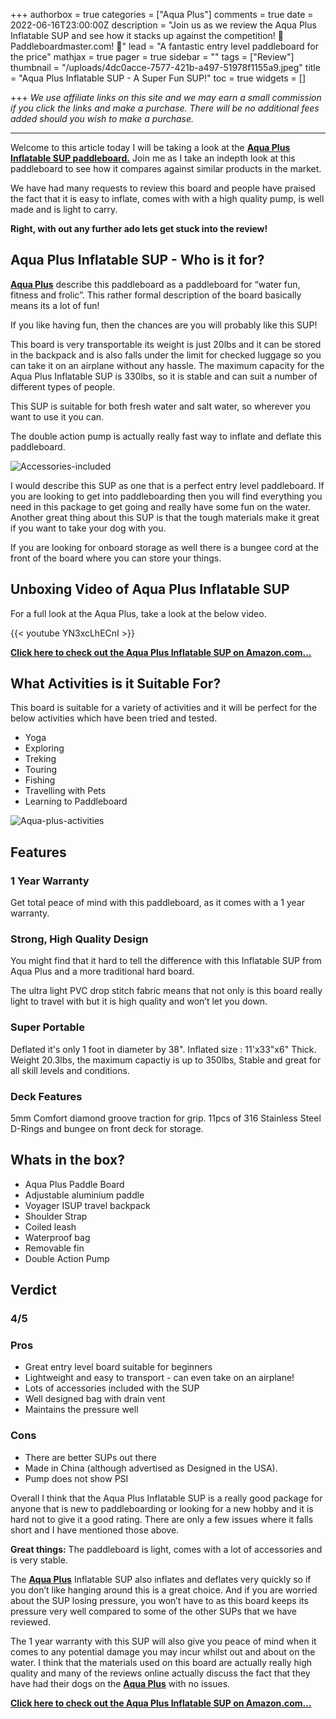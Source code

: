 +++
authorbox = true
categories = ["Aqua Plus"]
comments = true
date = 2022-06-16T23:00:00Z
description = "Join us as we review the Aqua Plus Inflatable SUP and see how it stacks up against the competition! 🛶 Paddleboardmaster.com! 🛶"
lead = "A fantastic entry level paddleboard for the price"
mathjax = true
pager = true
sidebar = ""
tags = ["Review"]
thumbnail = "/uploads/4dc0acce-7577-421b-a497-51978f1155a9.jpeg"
title = "Aqua Plus Inflatable SUP - A Super Fun SUP!"
toc = true
widgets = []

+++
_We use affiliate links on this site and we may earn a small commission if you click the links and make a purchase. There will be no additional fees added should you wish to make a purchase._

***

Welcome to this article today I will be taking a look at the [**Aqua Plus Inflatable SUP paddleboard.**](https://www.amazon.com/Aqua-Plus-Inflatable-Backpack-Shoulder/dp/B07PLXK7WL?th=1&linkCode=ll1&tag=paddleboardmaster-20&linkId=89e5e6a45844be45e876190dd8fc55f2&language=en_US&ref_=as_li_ss_tl) Join me as I take an indepth look at this paddleboard to see how it compares against similar products in the market.

We have had many requests to review this board and people have praised the fact that it is easy to inflate, comes with with a high quality pump, is well made and is light to carry.

**Right, with out any further ado lets get stuck into the review!**

## Aqua Plus Inflatable SUP - Who is it for?

[**Aqua Plus**](/categories/aqua-plus/) describe this paddleboard as a paddleboard for “water fun, fitness and frolic”.  This rather formal description of the board basically means its a lot of fun!

If you like having fun, then the chances are you will probably like this SUP!

This board is very transportable its weight is just 20lbs and it can be stored in the backpack and is also falls under the limit for checked luggage so you can take it on an airplane without any hassle.  The maximum capacity for the Aqua Plus Inflatable SUP is 330lbs, so it is stable and can suit a number of different types of people.

This SUP is suitable for both fresh water and salt water, so wherever you want to use it you can.

The double action pump is actually really fast way to inflate and deflate this paddleboard.

![Accessories-included](/uploads/c1cb1bfd-466a-4b9f-871d-a2ff6eec9fc7.jpeg "Accessories-included")

I would describe this SUP as one that is a perfect entry level paddleboard.  If you are looking to get into paddleboarding then you will find everything you need in this package to get going and really have some fun on the water.  Another great thing about this SUP is that the tough materials make it great if you want to take your dog with you.

If you are looking for onboard storage as well there is a bungee cord at the front of the board where you can store your things.

## Unboxing Video of Aqua Plus Inflatable SUP

For a full look at the Aqua Plus, take a look at the below  video.

{{< youtube YN3xcLhECnI >}}

[**Click here to check out the Aqua Plus Inflatable SUP on Amazon.com...**](https://www.amazon.com/Aqua-Plus-Inflatable-Backpack-Shoulder/dp/B07PLXK7WL?th=1&linkCode=ll1&tag=paddleboardmaster-20&linkId=89e5e6a45844be45e876190dd8fc55f2&language=en_US&ref_=as_li_ss_tl)

## What Activities is it Suitable For?

This board is suitable for a variety of activities and it will  be perfect for the below activities which have been tried and tested.

* Yoga
* Exploring
* Treking
* Touring
* Fishing
* Travelling with Pets
* Learning to Paddleboard

![Aqua-plus-activities](/uploads/d2ece4ce-897a-413e-bbe2-f5ee9f00356e.jpeg "Aqua-plus-activities")

## Features

### 1 Year Warranty

Get total peace of mind with this paddleboard, as it comes with a 1 year warranty.

### Strong, High Quality Design

You might find that it hard to tell the difference with this Inflatable SUP from Aqua Plus and a more traditional hard board.

The ultra light PVC drop stitch fabric means that not only is this board really light to travel with but it is high quality and won’t let you down.

### Super Portable

Deflated it's only 1 foot in diameter by 38". Inflated size : 11'x33"x6" Thick. Weight 20.3lbs, the maximum capactiy is up to 350lbs, Stable and great for all skill levels and conditions.

### Deck Features

5mm Comfort diamond groove traction for grip. 11pcs of 316 Stainless Steel D-Rings and bungee on front deck for storage.

## Whats in the box?

* Aqua Plus Paddle Board
* Adjustable aluminium paddle
* Voyager ISUP travel backpack
* Shoulder Strap
* Coiled leash
* Waterproof bag
* Removable fin
* Double Action Pump

## Verdict

### 4/5

### Pros

* Great entry level board suitable for beginners
* Lightweight and easy to transport - can even take on an airplane!
* Lots of accessories included with the SUP
* Well designed bag with drain vent
* Maintains the pressure well

### Cons

* There are better SUPs out there
* Made in China (although advertised as Designed in the USA).
* Pump does not show PSI

Overall I think that the Aqua Plus Inflatable SUP is a really good package for anyone that is new to paddleboarding or looking for a new hobby and it is hard not to give it a good rating.  There are only a few issues where it falls short and I have mentioned those above.

**Great things:** The paddleboard is light, comes with a lot of accessories and is very stable.

The [**Aqua Plus**](/categories/aqua-plus/) Inflatable SUP also inflates and deflates very quickly so if you don’t like hanging around this is a great choice.  And if you are worried about the SUP losing pressure, you won’t have to as this board keeps its pressure very well compared to some of the other SUPs that we have reviewed.

The 1 year warranty with this SUP will also give you peace of mind when it comes to any potential damage you may incur whilst out and about on the water.  I think that the materials used on this board are actually really high quality and many of the reviews online actually discuss the fact that they have had their dogs on the [**Aqua Plus**](/categories/aqua-plus/) with no issues.

[**Click here to check out the Aqua Plus Inflatable SUP on Amazon.com...**](https://www.amazon.com/Aqua-Plus-Inflatable-Backpack-Shoulder/dp/B07PLXK7WL?th=1&linkCode=ll1&tag=paddleboardmaster-20&linkId=89e5e6a45844be45e876190dd8fc55f2&language=en_US&ref_=as_li_ss_tl)
